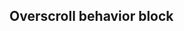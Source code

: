## Overscroll behavior block


<!-- <values.overscrollBehaviorBlock> -->
<!-- </values.overscrollBehaviorBlock> -->

<!-- <variants.overscrollBehaviorBlock> -->
<!-- </variants.overscrollBehaviorBlock> -->
